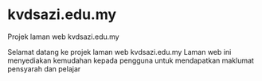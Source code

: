 # kvdsazi.edu.my
Projek laman web kvdsazi.edu.my

Selamat datang ke projek laman web kvdsazi.edu.my
Laman web ini menyediakan kemudahan kepada pengguna untuk mendapatkan maklumat pensyarah dan pelajar
